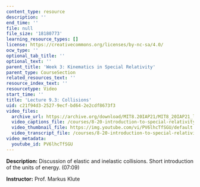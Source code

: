 ```yaml
---
content_type: resource
description: ''
end_time: ''
file: null
file_size: '18180773'
learning_resource_types: []
license: https://creativecommons.org/licenses/by-nc-sa/4.0/
ocw_type: ''
optional_tab_title: ''
optional_text: ''
parent_title: 'Week 3: Kinematics in Special Relativity'
parent_type: CourseSection
related_resources_text: ''
resource_index_text: ''
resourcetype: Video
start_time: ''
title: 'Lecture 9.3: Collisions'
uid: c21f94d3-2527-9ecf-bd64-2e2cdf8673f3
video_files:
  archive_url: https://archive.org/download/MIT8.20IAP21/MIT8_20IAP21_lec09-3_300k.mp4
  video_captions_file: /courses/8-20-introduction-to-special-relativity-january-iap-2021/02116fdbdbf456378e3ba18ad55abeb1_PV6lhcTfSGU.vtt
  video_thumbnail_file: https://img.youtube.com/vi/PV6lhcTfSGU/default.jpg
  video_transcript_file: /courses/8-20-introduction-to-special-relativity-january-iap-2021/41ab26cb561c8475fce067c1cec92a91_PV6lhcTfSGU.pdf
video_metadata:
  youtube_id: PV6lhcTfSGU
---
```


**Description:** Discussion of elastic and inelastic collisions. Short introduction of the units of energy. (07:09)

**Instructor:** Prof. Markus Klute

